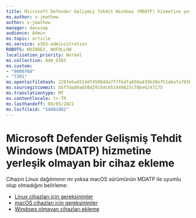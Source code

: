 ```yaml
---
title: Microsoft Defender Gelişmiş Tehdit Windows (MDATP) hizmetine yerleşik olmayan bir cihaz ekleme
ms.author: v-jmathew
author: v-jmathew
manager: dansimp
audience: Admin
ms.topic: article
ms.service: o365-administration
ROBOTS: NOINDEX, NOFOLLOW
localization_priority: Normal
ms.collection: Adm_O365
ms.custom:
- "9000760"
- "7391"
ms.openlocfilehash: 228fe6a4514df4508dda7f7fbdfa650a439b38ef51abafa7936afa4ecfd54e04
ms.sourcegitcommit: b5f7da89a650d2915dc652449623c78be6247175
ms.translationtype: MT
ms.contentlocale: tr-TR
ms.lasthandoff: 08/05/2021
ms.locfileid: "54081882"
---
```

# <a name="onboard-a-non-windows-device-to-microsoft-defender-advanced-threat-protection-mdatp"></a>Microsoft Defender Gelişmiş Tehdit Windows (MDATP) hizmetine yerleşik olmayan bir cihaz ekleme

Cihazın Linux dağılımının mı yoksa macOS sürümünün MDATP ile uyumlu olup olmadığını belirleme:

- [Linux cihazları için gereksinimler](https://go.microsoft.com/fwlink/?linkid=2143462)
- [macOS cihazları için gereksinimler](https://go.microsoft.com/fwlink/?linkid=2143461)
- [Windows olmayan cihazları ekleme](https://go.microsoft.com/fwlink/?linkid=2143628)
